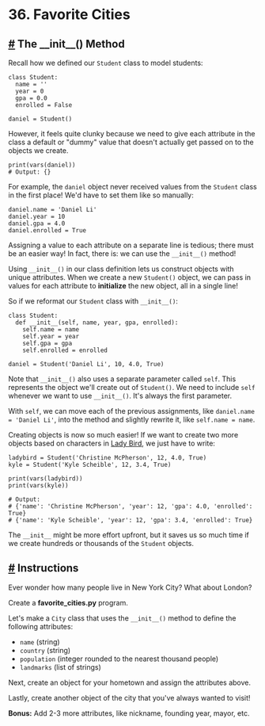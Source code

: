 # 36\. Favorite Cities

## [#](https://www.codedex.io/python/36-favorite-cities#the-__init__-method) The \_\_init\_\_() Method

Recall how we defined our `Student` class to model students:

    class Student: 
      name = ''
      year = 0
      gpa = 0.0
      enrolled = False
    
    daniel = Student()
    

However, it feels quite clunky because we need to give each attribute in the class a default or "dummy" value that doesn't actually get passed on to the objects we create.

    print(vars(daniel))
    # Output: {}
    

For example, the `daniel` object never received values from the `Student` class in the first place! We'd have to set them like so manually:

    daniel.name = 'Daniel Li'
    daniel.year = 10
    daniel.gpa = 4.0
    daniel.enrolled = True
    

Assigning a value to each attribute on a separate line is tedious; there must be an easier way! In fact, there is: we can use the `__init__()` method!

Using `__init__()` in our class definition lets us construct objects with unique attributes. When we create a new `Student()` object, we can pass in values for each attribute to **initialize** the new object, all in a single line!

So if we reformat our `Student` class with `__init__()`:

    class Student: 
      def __init__(self, name, year, gpa, enrolled):
        self.name = name
        self.year = year
        self.gpa = gpa
        self.enrolled = enrolled
    
    daniel = Student('Daniel Li', 10, 4.0, True)
    

Note that `__init__()` also uses a separate parameter called `self`. This represents the object we'll create out of `Student()`. We need to include `self` whenever we want to use `__init__()`. It's always the first parameter.

With `self`, we can move each of the previous assignments, like `daniel.name = 'Daniel Li'`, into the method and slightly rewrite it, like `self.name = name`.

Creating objects is now so much easier! If we want to create two more objects based on characters in [Lady Bird](https://en.wikipedia.org/wiki/Lady_Bird_(film)), we just have to write:

    ladybird = Student('Christine McPherson', 12, 4.0, True)
    kyle = Student('Kyle Scheible', 12, 3.4, True)
    
    print(vars(ladybird))
    print(vars(kyle))
    
    # Output: 
    # {'name': 'Christine McPherson', 'year': 12, 'gpa': 4.0, 'enrolled': True}
    # {'name': 'Kyle Scheible', 'year': 12, 'gpa': 3.4, 'enrolled': True}
    

The `__init__` might be more effort upfront, but it saves us so much time if we create hundreds or thousands of the `Student` objects.

## [#](https://www.codedex.io/python/36-favorite-cities#instructions) Instructions

Ever wonder how many people live in New York City? What about London?

Create a **favorite\_cities.py** program.

Let's make a `City` class that uses the `__init__()` method to define the following attributes:

-   `name` (string)
-   `country` (string)
-   `population` (integer rounded to the nearest thousand people)
-   `landmarks` (list of strings)

Next, create an object for your hometown and assign the attributes above.

Lastly, create another object of the city that you've always wanted to visit!

**Bonus:** Add 2-3 more attributes, like nickname, founding year, mayor, etc.